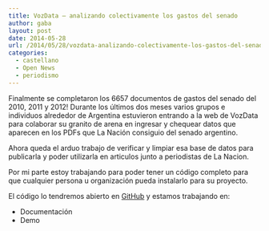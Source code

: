 ```yaml
---
title: VozData – analizando colectivamente los gastos del senado
author: gaba
layout: post
date: 2014-05-28
url: /2014/05/28/vozdata-analizando-colectivamente-los-gastos-del-senado/
categories:
  - castellano
  - Open News
  - periodismo
---
```

Finalmente se completaron los 6657 documentos de gastos del senado del 2010, 2011 y 2012! Durante los últimos dos meses varios grupos e individuos alrededor de Argentina estuvieron entrando a la web de VozData para colaborar su granito de arena en ingresar y chequear datos que aparecen en los PDFs que La Nación consiguio del senado argentino.
  
Ahora queda el arduo trabajo de verificar y limpiar esa base de datos para publicarla y poder utilizarla en articulos junto a periodistas de La Nacion.
  
Por mi parte estoy trabajando para poder tener un código completo para que cualquier persona u organización pueda instalarlo para su proyecto.

El código lo tendremos abierto en [GitHub][1] y estamos trabajando en:

  * Documentación
  * Demo

 [1]: https://github.com/crowdata/crowdata